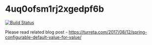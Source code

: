# 4uq0ofsm1rj2xgedpf6b

[![Build Status](https://travis-ci.org/Turreta/4uq0ofsm1rj2xgedpf6b.svg?branch=master)](https://travis-ci.org/Turreta/4uq0ofsm1rj2xgedpf6b)

Please read related blog post - https://turreta.com/2017/08/12/spring-configurable-default-value-for-value/
